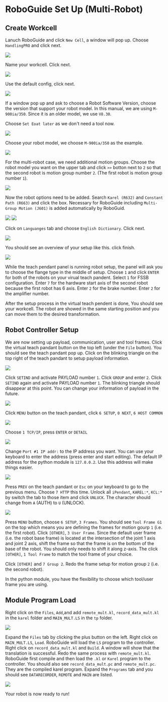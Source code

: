 # RoboGuide Set Up (Multi-Robot)

## Create Workcell

Lanuch RoboGuide and click `New Cell`, a window will pop up. Choose `HandlingPRO` and click next.

![](figures/step_1.png)

Name your workcell. Click next.

![](figures/step_2_m.png)

Use the default config, click next.

![](figures/step_3.png)

If a window pop up and ask to choose a Robot Software Version, choose the version that support your robot model. In this manual, we are using `M-900ia/350`. Since it is an older model, we use `V8.30`.

Choose `Set Eoat later` as we don't need a tool now.

![](figures/step_4.png)

Choose your robot model, we choose `M-900ia/350` as the example.

![](figures/step_5.png)

For the multi-robot case, we need additional motion groups. Choose the robot model you want on the upper tab and click `>>` botton next to `2` so that the second robot is motion group number `2`. (The first robot is motion group number `1`). 

![](figures/step_6_m.png)

Now the robot options need to be added. Search `Karel (R632)` and `Constant Path (R663)` and click the box. Necessary for RoboGuide including `Multi-Group Motion (J601)` is added automatically by RoboGuid.

![](figures/step_7_1.png)
![](figures/step_7_2.png)

Click on `Languanges` tab and choose `English Dictionary`. Click next.

![](figures/step_7_3.png)

You should see an overview of your setup like this. click finish.

![](figures/step_8_m.png)

While the teach pendant panel is running robot setup, the panel will ask you to choose the flange type in the middle of setup. Choose `1` and click `ENTER` for both of the robots on your virual teach pandent. Select `1` for FSSB configuration. Enter `7` for the hardware start axis of the second robot because the first robot has 6 axis. Enter `2` for the brake number. Enter `2` for the amplifier number.

After the setup process in the virtual teach pendent is done, You should see your workcell. The robot are showed in the same starting position and you can move them to the desired transformation.

## Robot Controller Setup

We are now setting up payload, communication, user and tool frames. Click the virtual teach pandant button on the top left (under the `File` button). You should see the teach pandant pop up. Click on the blinking triangle on the top right of the teach pandant to setup payload information.

![](figures/step_10.png)

Click `SETIND` and activate PAYLOAD number `1`. Click `GROUP` and enter `2`. Click `SETIND` again and activate PAYLOAD number `1`. The blinking triangle should disappear at this point. You can change your information of payload in the future.

![](figures/step_11.png)

Click `MENU` button on the teach pandant, click `6 SETUP`, `0 NEXT`, `6 HOST COMMON`

![](figures/step_12.png)

Choose `1 TCP/IP`, press `ENTER` or `DETAIL`

![](figures/step_13.png)

Change `Port #1 IP addr:` to the IP address you want. You can use your keyboard to enter the address (press enter and start editing). The default IP address for the python module is `127.0.0.2`. Use this address will make things easier.

![](figures/step_14.png)

Press `PREV` on the teach pandant or `Esc` on your keyboard to go to the previous menu. Choose `7 HTTP` this time. Unlock all `iPendant`, `KAREL:*`, `KCL:*` by switch the tab to those item and click `UNLUCK`. The character should change from `A` (AUTH) to `U` (UNLOCK).

![](figures/step_15.png)

Press `MENU` button, choose `6 SETUP`, `3 Frames`. You should see `Tool Frame G1` on the top which means you are defining the frames for motion gourp `1` (i.e. the first robot). Click `[OTHER]`, `3 User Frame`. Since the default user frame (i.e. the robot base frame) is located at the intersection of the joint 1 axis and joint 2 axis, shift the frame so that the frame is on the bottom of the base of the robot. You should only needs to shift it along z-axis. The click `[OTHER]`, `1 Tool Frame` to match the tool frame of your choice. 

Click `[OTHER]` and `7 Group 2`. Redo the frame setup for motion group `2` (i.e. the second robot).

In the python module, you have the flexibility to choose which tool/user frame you are using.

## Module Program Load

Right click on the `Files`, `Add`,and add `remote_mult.kl`, `record_data_mult.kl` in the `karel` folder and `MAIN_MULT.LS` in the `tp` folder.

![](figures/step_16.png)

Expand the `Files` tab by clicking the plus button on the left. Right click on `MAIN_MULT.LS`, `Load`. RoboGuide will load the `LS` program to the controller. Right click on `record_data_mult.kl` and `Build`. A window will show that the translation is successful. Redo the same process with `remote_mult.kl`. RoboGuide first compile and then load the `.kl` or `Karel` program to the controller. You should also see `record_data_mult.pc` and `remote_mult.pc`. They are the compiled karel program. Expand the `Programs` tab and you should see `DATARECORDER`, `REMOTE` and `MAIN` are listed.

![](figures/step_17_m.png)

Your robot is now ready to run!
